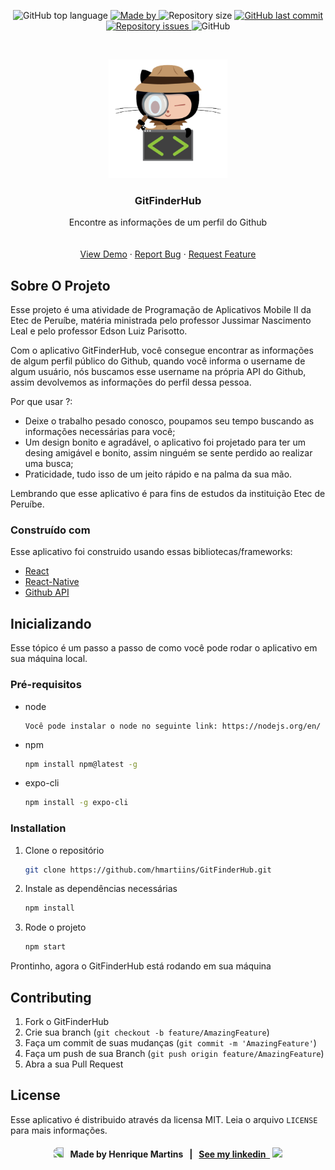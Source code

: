 <p align="center">
  <img alt="GitHub top language" src="https://img.shields.io/github/languages/top/hmartiins/GitFinderHub?color=%23FF9000">

  <a href="https://www.linkedin.com/in/henrique-martins-5b2bb71a5/" target="_blank" rel="noopener noreferrer">
    <img alt="Made by" src="https://img.shields.io/badge/made%20by-henrique%20martins-%23FF9000">
  </a>

  <img alt="Repository size" src="https://img.shields.io/github/repo-size/hmartiins/GitFinderHub?color=%23FF9000">

  <a href="https://github.com/hmartiins/GitFinderHub/commits/master">
    <img alt="GitHub last commit" src="https://img.shields.io/github/last-commit/hmartiins/GitFinderHub?color=%23FF9000">
  </a>

  <a href="https://github.com/hmartiins/GitFinderHub/issues">
    <img alt="Repository issues" src="https://img.shields.io/github/issues/hmartiins/GitFinderHub?color=%23FF9000">
  </a>

  <img alt="GitHub" src="https://img.shields.io/github/license/hmartiins/GitFinderHub?color=%23FF9000">
</p>

<!-- PROJECT LOGO -->
<br />
<p align="center">
  <a href="https://github.com/othneildrew/Best-README-Template">
    <img src="./assets/icon.png" alt="Logo" width="190" height="190">
  </a>

  <h3 align="center">GitFinderHub</h3>

  <p align="center">
    Encontre as informações de um perfil do Github
    <br />
    <br />
    <br />
    <a href="https://github.com/hmartiins/GitFinderHub">View Demo</a>
    ·
    <a href="https://github.com/hmartiins/GitFinderHub/issues">Report Bug</a>
    ·
    <a href="https://github.com/hmartiins/GitFinderHub/issues">Request Feature</a>
  </p>
</p>

<!-- ABOUT THE PROJECT -->
## Sobre O Projeto

Esse projeto é uma atividade de Programação de Aplicativos Mobile II da Etec de Peruíbe, matéria ministrada pelo professor Jussimar Nascimento Leal e pelo professor Edson Luiz Parisotto.

Com o aplicativo GitFinderHub, você consegue encontrar as informações de algum perfil público do Github, quando você informa o username de algum usuário, nós buscamos esse username na própria API do Github, assim devolvemos as informações do perfil dessa pessoa.

Por que usar ?:
* Deixe o trabalho pesado conosco, poupamos seu tempo buscando as informações necessárias para você;
* Um design bonito e agradável, o aplicativo foi projetado para ter um desing amigável e bonito, assim ninguém se sente perdido ao realizar uma busca;
* Praticidade, tudo isso de um jeito rápido e na palma da sua mão.

Lembrando que esse aplicativo é para fins de estudos da instituição Etec de Peruíbe.

### Construído com

Esse aplicativo foi construido usando essas bibliotecas/frameworks:
* [React](https://pt-br.reactjs.org/)
* [React-Native](https://reactnative.dev/)
* [Github API](https://docs.github.com/pt/rest)



<!-- GETTING STARTED -->
## Inicializando

Esse tópico é um passo a passo de como você pode rodar o aplicativo em sua máquina local.

### Pré-requisitos

* node
  ```
  Você pode instalar o node no seguinte link: https://nodejs.org/en/
  ```

* npm
  ```sh
  npm install npm@latest -g
  ```
* expo-cli
  ```sh
  npm install -g expo-cli
  ```

### Installation

1. Clone o repositório
   ```sh
   git clone https://github.com/hmartiins/GitFinderHub.git
   ```
2. Instale as dependências necessárias
   ```sh
   npm install
   ```
3. Rode o projeto
   ```sh
   npm start
   ```

Prontinho, agora o GitFinderHub está rodando em sua máquina

<!-- CONTRIBUTING -->
## Contributing

1. Fork o GitFinderHub
2. Crie sua branch (`git checkout -b feature/AmazingFeature`)
3. Faça um commit de suas mudanças (`git commit -m 'AmazingFeature'`)
4. Faça um push de sua Branch (`git push origin feature/AmazingFeature`)
5. Abra a sua Pull Request

<!-- LICENSE -->
## License

Esse aplicativo é distribuido através da licensa MIT. Leia o arquivo `LICENSE` para mais informações.

<h4 align="center">
  <img src="https://emojis.slackmojis.com/emojis/images/1611852306/12254/stockrocket.gif?1611852306" width="20" style="-moz-transform: scaleX(-1)/-o-transform: scaleX(-1);-webkit-transform: scaleX(-1);transform: scaleX(-1);"/>
  &nbsp Made by Henrique Martins &nbsp | &nbsp
  <a href="https://www.linkedin.com/in/henrique-martins-5b2bb71a5/"> See my linkedin &nbsp</a>
  <img src="https://emojis.slackmojis.com/emojis/images/1611852306/12254/stockrocket.gif?1611852306" width="20"/>
</h4>
